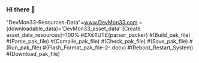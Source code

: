 ### Hi there 👋

<!--
**DevMon33/DevMon33** is a ✨ _special_ ✨ repository because its `README.md` (this file) appears on your GitHub profile.

Here are some ideas to get you started:

- 🔭 I’m currently working on DevMon33...
- 🌱 I’m currently learning how to piece it together...
- 👯 I’m looking to collaborate on anything available...
- 🤔 I’m looking for help with developing Video Game...
- 💬 Ask me about anything...
- 📫 How to reach me: shawn32hull@gmail.com...
- 😄 Pronouns: CodeGenie...
- ⚡ Fun fact: There are outter beings among us...
-->
"DevMon33-Resources-Data"=www.DevMon33.com
~ (downloadable_data)='DevMon33_asset_data'
[Create asset_data_resources]=100%
#£X€¢UT£{parser_packer}
#(Build_pak_file)
#(Parse_pak_file)
#(Compile_pak_file)
#(Check_pak_file)
#(Save_pak_file)
#(Run_pak_file)
#(Flash_Format_pak_file-2-.docx)
#(Reboot_Restart_System)
#(Download_pak_file)
